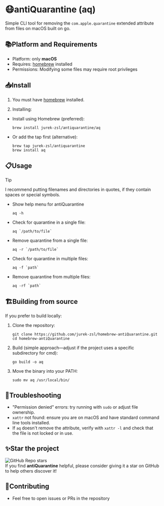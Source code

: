 # 😷antiQuarantine (aq)

Simple CLI tool for removing the `com.apple.quarantine` extended attribute from files on macOS built on go.

## 📚Platform and Requirements

- Platform: only **macOS**
- Requires: [homebrew](https://brew.sh) installed
- Permissions: Modifying some files may require root privileges
  
## 📥Install

1. You must have [homebrew](https://brew.sh) installed.

2. Installing:
   
- Install using Homebrew (preferred):
  ```
  brew install jurek-zsl/antiquarantine/aq
  ```

- Or add the tap first (alternative):
  ```
  brew tap jurek-zsl/antiquarantine
  brew install aq
  ```

## 📋Usage

> [!TIP]
> I recommend putting filenames and directories in quotes, if they contain spaces or special symbols.


- Show help menu for antiQuarantine
  ```
  aq -h
  ```
- Check for quarantine in a single file:
  ```
  aq `/path/to/file`
  ```
- Remove quarantine from a single file:
  ```
  aq -r `/path/to/file`
  ```
- Check for quarantine in multiple files:
  ```
  aq -f `path`
  ```
- Remove quarantine from multiple files:
  ```
  aq -rf `path`
  ```

## 🏗️Building from source

If you prefer to build locally:

1. Clone the repository:
   ```
   git clone https://github.com/jurek-zsl/homebrew-antiQuarantine.git
   cd homebrew-antiQuarantine
   ```

2. Build (simple approach—adjust if the project uses a specific subdirectory for cmd):
   ```
   go build -o aq
   ```

3. Move the binary into your PATH:
   ```
   sudo mv aq /usr/local/bin/
   ```

## 🔧Troubleshooting

- "Permission denied" errors: try running with `sudo` or adjust file ownership.
- `xattr` not found: ensure you are on macOS and have standard command line tools installed.
- If `aq` doesn't remove the attribute, verify with `xattr -l` and check that the file is not locked or in use.

## ✨Star the project
![GitHub Repo stars](https://img.shields.io/github/stars/jurek-zsl/homebrew-antiQuarantine)
<br>
If you find **antiQuarantine** helpful, please consider giving it a star on GitHub to help others discover it!

## 🤝Contributing

- Feel free to open issues or PRs in the repository
